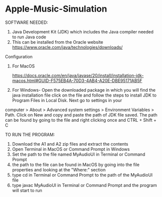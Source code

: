 # Apple-Music-Simulation
SOFTWARE NEEDED:
1. Java Development Kit (JDK) which includes the Java compiler needed to run Java code
2. This can be installed from the Oracle website
   https://www.oracle.com/java/technologies/downloads/
   
Configuration
1. For MacOS
   
   https://docs.oracle.com/en/java/javase/20/install/installation-jdk-macos.html#GUID-F575EB4A-70D3-4AB4-A20E-DBE95171AB5F
   
3. For Windows- Open the downloaded package in which you will find the java installation file click on the file and follow the steps to install JDK to Program Files in Local Disk. Next go to settings in your

computer > About > Advanced system settings > Environment Variables > Path. Click on New and copy and paste the path of JDK file saved. The path can be found by going to the file and right clicking once and CTRL + Shift + C

TO RUN THE PROGRAM:
1. Download the A1 and A2 zip files and extract the contents
2. Open Terminal in MacOS or Command Prompt in Windows
3. Set the path to the file named MyAudioUI in Terminal or Command Prompt
4. the path to the file can be found in MacOS by going into the file properties and looking at the "Where:" section
5. type cd in Terminal or Command Prompt to the path of the MyAudioUI file
6. type javac MyAudioUI in Terminal or Command Prompt and the program will start to run
